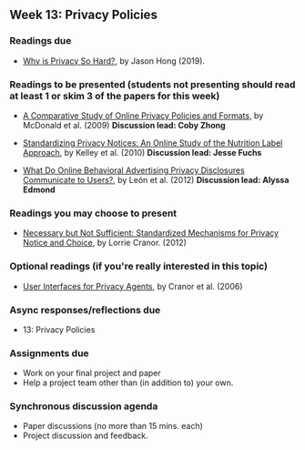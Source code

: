 ## Week 13: Privacy Policies

### Readings due

  - [Why is Privacy So Hard?](https://cacm.acm.org/blogs/blog-cacm/235401-why-is-privacy-so-hard/fulltext), by Jason Hong (2019).

### Readings to be presented (students not presenting should read at least 1 or skim 3 of the papers for this week) 

  - [A Comparative Study of Online Privacy Policies and Formats](http://lorrie.cranor.org/pubs/authors-version-PETS-formats.pdf), by McDonald et al. (2009)  **Discussion lead: Coby Zhong**

  - [Standardizing Privacy Notices: An Online Study of the Nutrition Label Approach](https://www.cylab.cmu.edu/_files/pdfs/tech_reports/CMUCyLab09014.pdf), by Kelley et al. (2010) **Discussion lead: Jesse Fuchs**

  - [What Do Online Behavioral Advertising Privacy Disclosures Communicate to Users?](http://www.blaseur.com/papers/wpes2012-obaicons.pdf), by León et al. (2012)  **Discussion lead: Alyssa Edmond**

### Readings you may choose to present

  - [Necessary but Not Sufficient: Standardized Mechanisms for Privacy Notice and Choice](http://www.jthtl.org/content/articles/V10I2/JTHTLv10i2_Cranor.PDF), by Lorrie Cranor. (2012)

### Optional readings (if you're really interested in this topic)

  - [User Interfaces for Privacy Agents](http://lorrie.cranor.org/pubs/privacy-bird-20050714.pdf), by Cranor et al. (2006)

### Async responses/reflections due

  - 13: Privacy Policies


### Assignments due

- Work on your final project and paper
- Help a project team other than (in addition to) your own.


### Synchronous discussion agenda
- Paper discussions (no more than 15 mins. each)
- Project discussion and feedback.
